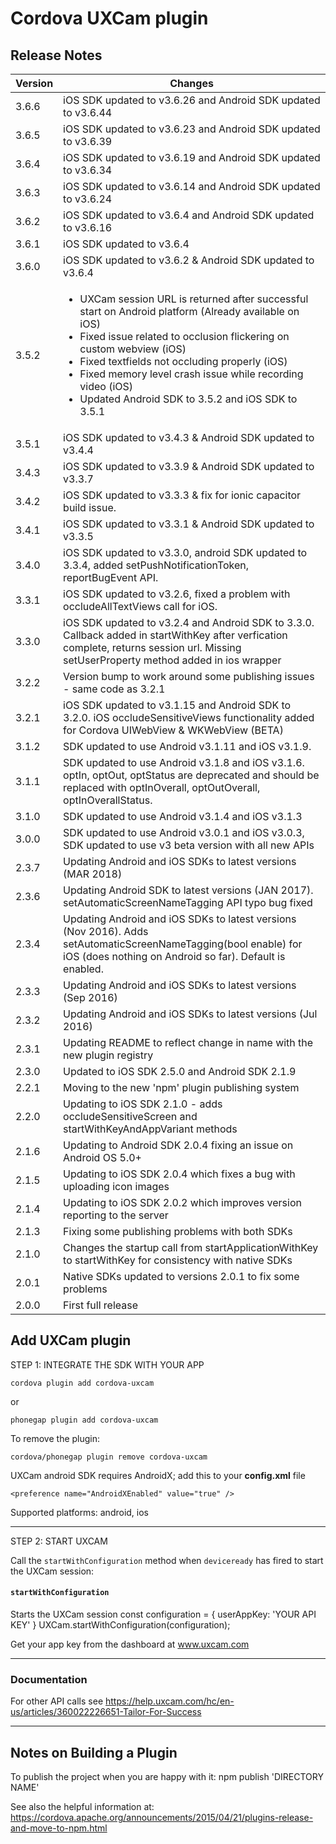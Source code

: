 # Cordova UXCam plugin

## Release Notes ##

Version | Changes
--------|--------
3.6.6   | iOS SDK updated to v3.6.26 and Android SDK updated to v3.6.44
3.6.5   | iOS SDK updated to v3.6.23 and Android SDK updated to v3.6.39
3.6.4   | iOS SDK updated to v3.6.19 and Android SDK updated to v3.6.34
3.6.3   | iOS SDK updated to v3.6.14 and Android SDK updated to v3.6.24
3.6.2   | iOS SDK updated to v3.6.4 and Android SDK updated to v3.6.16
3.6.1   | iOS SDK updated to v3.6.4
3.6.0   | iOS SDK updated to v3.6.2 & Android SDK updated to v3.6.4
3.5.2   | <ul><li>UXCam session URL is returned after successful start on Android platform (Already available on iOS)</li><li>Fixed issue related to occlusion flickering on custom webview (iOS)</li><li>Fixed textfields not occluding properly (iOS)</li><li>Fixed memory level crash issue while recording video (iOS)</li><li>Updated Android SDK to 3.5.2 and iOS SDK to 3.5.1</li></ul> |
3.5.1   | iOS SDK updated to v3.4.3 & Android SDK updated to v3.4.4
3.4.3	| iOS SDK updated to v3.3.9 & Android SDK updated to v3.3.7
3.4.2	| iOS SDK updated to v3.3.3 & fix for ionic capacitor build issue.
3.4.1	| iOS SDK updated to v3.3.1 & Android SDK updated to v3.3.5
3.4.0	| iOS SDK updated to v3.3.0, android SDK updated to 3.3.4, added setPushNotificationToken, reportBugEvent API.
3.3.1	| iOS SDK updated to v3.2.6, fixed a problem with occludeAllTextViews call for iOS.
3.3.0	| iOS SDK updated to v3.2.4 and Android SDK to 3.3.0. Callback added in startWithKey after verfication complete, returns session url. Missing setUserProperty method added in ios wrapper
3.2.2	| Version bump to work around some publishing issues - same code as 3.2.1
3.2.1	| iOS SDK updated to v3.1.15 and Android SDK to 3.2.0. iOS occludeSensitiveViews functionality added for Cordova UIWebView & WKWebView (BETA)
3.1.2	| SDK updated to use Android v3.1.11 and iOS v3.1.9.
3.1.1	| SDK updated to use Android v3.1.8 and iOS v3.1.6. optIn, optOut, optStatus are deprecated and should be replaced with optInOverall, optOutOverall, optInOverallStatus.
3.1.0	| SDK updated to use Android v3.1.4 and iOS v3.1.3
3.0.0	| SDK updated to use Android v3.0.1 and iOS v3.0.3, SDK updated to use v3 beta version with all new APIs
2.3.7	| Updating Android and iOS SDKs to latest versions (MAR 2018)
2.3.6	| Updating Android SDK to latest versions (JAN 2017). setAutomaticScreenNameTagging API typo bug fixed
2.3.4	| Updating Android and iOS SDKs to latest versions (Nov 2016). Adds setAutomaticScreenNameTagging(bool enable) for iOS (does nothing on Android so far). Default is enabled.
2.3.3	| Updating Android and iOS SDKs to latest versions (Sep 2016)
2.3.2	| Updating Android and iOS SDKs to latest versions (Jul 2016)
2.3.1	| Updating README to reflect change in name with the new plugin registry
2.3.0	| Updated to iOS SDK 2.5.0 and Android SDK 2.1.9
2.2.1	| Moving to the new 'npm' plugin publishing system
2.2.0	| Updating to iOS SDK 2.1.0 - adds occludeSensitiveScreen and startWithKeyAndAppVariant methods
2.1.6	| Updating to Android SDK 2.0.4 fixing an issue on Android OS 5.0+
2.1.5	| Updating to iOS SDK 2.0.4 which fixes a bug with uploading icon images
2.1.4   | Updating to iOS SDK 2.0.2 which improves version reporting to the server
2.1.3   | Fixing some publishing problems with both SDKs
2.1.0   | Changes the startup call from startApplicationWithKey to startWithKey for consistency with native SDKs
2.0.1   | Native SDKs updated to versions 2.0.1 to fix some problems
2.0.0	| First full release

## Add UXCam plugin

STEP 1: INTEGRATE THE SDK WITH YOUR APP

    cordova plugin add cordova-uxcam

or

    phonegap plugin add cordova-uxcam

To remove the plugin:

    cordova/phonegap plugin remove cordova-uxcam

UXCam android SDK requires AndroidX; add this to your **config.xml** file

    <preference name="AndroidXEnabled" value="true" />

Supported platforms: android, ios

---

STEP 2: START UXCAM

Call the `startWithConfiguration` method when `deviceready` has fired to start the UXCam session:

#### `startWithConfiguration`

Starts the UXCam session
const configuration = {
    userAppKey: 'YOUR API KEY'
}
UXCam.startWithConfiguration(configuration);

Get your app key from the dashboard at www.uxcam.com

---

### Documentation

For other API calls see https://help.uxcam.com/hc/en-us/articles/360022226651-Tailor-For-Success

---

## Notes on Building a Plugin

To publish the project when you are happy with it: npm publish 'DIRECTORY NAME'

See also the helpful information
at: https://cordova.apache.org/announcements/2015/04/21/plugins-release-and-move-to-npm.html

